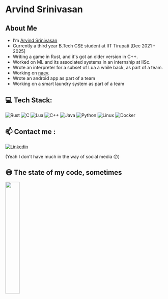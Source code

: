 # Arvind Srinivasan


## About Me

-   I’m [Arvind Srinivasan](https://github.com/Hraelzyr)
-   Currently a third year B.Tech CSE student at IIT Tirupati [Dec 2021 - 2025]
-   Writing a game in Rust, and it's got an older version in C++.
-   Worked on ML and its associated systems in an internship at IISc.
-   Wrote an interpreter for a subset of Lua a while back, as part of a team.
-   Working on [naev](https://github.com/naev/naev).
-   Wrote an android app as part of a team
-   Working on a smart laundry system as part of a team

## 💻 Tech Stack:
![Rust](https://img.shields.io/badge/rust-%23E34F26.svg?style=for-the-badge&logo=Rust&logoColor=white) ![C](https://img.shields.io/badge/c-%2300599C.svg?style=for-the-badge&logo=c&logoColor=white) ![Lua](https://img.shields.io/badge/Lua-2C2D72.svg?style=for-the-badge&logo=Lua&logoColor=white) ![C++](https://img.shields.io/badge/c++-%2300599C.svg?style=for-the-badge&logo=c%2B%2B&logoColor=white) ![Java](https://img.shields.io/badge/java-%23ED8B00.svg?style=for-the-badge&logo=java&logoColor=white) ![Python](https://img.shields.io/badge/python-3670A0?style=for-the-badge&logo=python&logoColor=ffdd54) ![Linux](https://img.shields.io/badge/Linux-FCC624?style=for-the-badge&logo=linux&logoColor=black) ![Docker](https://img.shields.io/badge/docker-%230db7ed.svg?style=for-the-badge&logo=docker&logoColor=white)

## 📫 Contact me :

[![Linkedin](https://img.shields.io/badge/LinkedIn-blue?style=for-the-badge&logo=linkedin&logoColor=white)](https://www.linkedin.com/in/arvind-srinivas4n/)

(Yeah I don't have much in the way of social media 😙)

<!--## 🏆 GitHub Trophies
![](https://github-profile-trophy.vercel.app/?username=Hraelzyr&theme=radical&no-frame=false&no-bg=true&margin-w=4)
-->
## 😅 The state of my code, sometimes

<div id="header">
  <img src="https://media.giphy.com/media/v1.Y2lkPTc5MGI3NjExZTBxdjUzZTRnbXRjemM2cm1jZGExMWI5ZTVrMTM3N2thbHFtcXlteiZlcD12MV9pbnRlcm5hbF9naWZfYnlfaWQmY3Q9cw/JR7iS0j2YwfW9mopu3/giphy.gif" width="30%" height="30%" frameBorder="0" />
</div>

<!--
**Hraelzyr/Hraelzyr** is a ✨ _special_ ✨ repository because its `README.md` (this file) appears on your GitHub profile.

Here are some ideas to get you started:

- 🔭 I’m currently working on ...
- 🌱 I’m currently learning ...
- 👯 I’m looking to collaborate on ...
- 🤔 I’m looking for help with ...
- 💬 Ask me about ...
- 📫 How to reach me: ...
- 😄 Pronouns: ...
- ⚡ Fun fact: ...
-->
